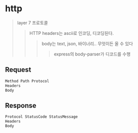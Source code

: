 # http

> layer 7 프로토콜
>
> > HTTP headers는 ascii로 인코딩, 디코딩된다.
> >
> > > body는 text, json, 바이너리.. 무엇이든 올 수 있다
> > >
> > > > express의 body-parser가 디코드를 수행

## Request

```sh
Method Path Protocol
Headers
Body
```

## Response

```sh
Protocol StatusCode StatusMessage
Headers
Body
```
